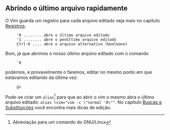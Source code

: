 Abrindo o último arquivo rapidamente
------------------------------------

O Vim guarda um registro para cada arquivo editado veja mais no capítulo [Registros](../capitulo_5/registros.md).

         '0 ........ abre o último arquivo editado
         '1 ........ abre o penúltimo arquivo editado
         Ctrl-6 .... abre o arquivo alternativo (booleano)

Bom, já que abrimos o nosso último arquivo editado com o comando

         `0

podemos, e provavelmente o faremos, editar no mesmo ponto em que
estávamos editando da última vez:

         gi

Pode-se criar um `alias`[^1] para que ao abrir o vim o
mesmo abra o último arquivo editado:
`alias lvim="vim -c \"normal '0\""`. No capítulo [Buscas e Substituições](../capitulo_6/buscas_e_substituicoes.md) você encontra mais dicas de edição.


[^1]: Abreviação para um comando do GNU/Linux
